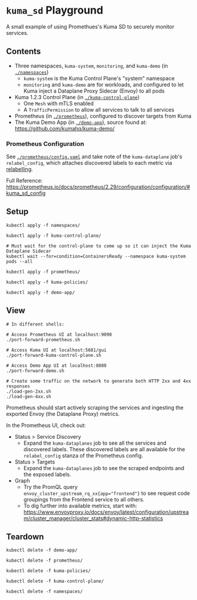 # `kuma_sd` Playground

A small example of using Promethues's Kuma SD to securely monitor services.

## Contents

* Three namespaces, `kuma-system`, `monitoring`, and `kuma-demo` (in [`./namespaces`](namespaces))
  * `kuma-system` is the Kuma Control Plane's "system" namespace
  * `monitoring` and `kuma-demo` are for workloads, and configured to let Kuma inject a Dataplane Proxy Sidecar (Envoy) to all pods
* Kuma 1.2.3 Control Plane (in [`./kuma-control-plane`](kuma-control-plane))
  * One `Mesh` with mTLS enabled
  * A `TrafficPermission` to allow all services to talk to all services
* Prometheus (in [`./prometheus`](prometheus)), configured to discover targets from Kuma
* The Kuma Demo App (in [`./demo-app`](demo-app)), source found at: https://github.com/kumahq/kuma-demo/


### Prometheus Configuration

See [`./prometheus/config.yaml`](prometheus/config.yaml) and take note of the `kuma-dataplane` job's `relabel_config`, 
which attaches discovered labels to each metric via [relabelling](https://prometheus.io/docs/prometheus/2.29/configuration/configuration/#relabel_config). 

Full Reference: https://prometheus.io/docs/prometheus/2.29/configuration/configuration/#kuma_sd_config

## Setup

```shell
kubectl apply -f namespaces/

kubectl apply -f kuma-control-plane/

# Must wait for the control-plane to come up so it can inject the Kuma Dataplane Sidecar
kubectl wait --for=condition=ContainersReady --namespace kuma-system pods --all
 
kubectl apply -f prometheus/

kubectl apply -f kuma-policies/

kubectl apply -f demo-app/
```

## View

```shell
# In different shells:

# Access Prometheus UI at localhost:9090
./port-forward-prometheus.sh

# Access Kuma UI at localhost:5681/gui
./port-forward-kuma-control-plane.sh

# Access Demo App UI at localhost:8080
./port-forward-demo.sh

# Create some traffic on the network to generate both HTTP 2xx and 4xx responses 
./load-gen-2xx.sh
./load-gen-4xx.sh
```

Prometheus should start actively scraping the services and ingesting the exported
Envoy (the Dataplane Proxy) metrics.

In the Prometheus UI, check out:
* Status > Service Discovery
  * Expand the `kuma-dataplanes` job to see all the services and discovered labels.
  These discovered labels are all available for the `relabel_config` stanza of the Prometheus config.
* Status > Targets
  * Expand the `kuma-dataplanes` job to see the scraped endpoints and the exposed labels.
* Graph
  * Try the PromQL query `envoy_cluster_upstream_rq_xx{app="frontend"}` to see 
  request code groupings from the Frontend service to all others.
  * To dig further into available metrics, start with: https://www.envoyproxy.io/docs/envoy/latest/configuration/upstream/cluster_manager/cluster_stats#dynamic-http-statistics


## Teardown

```shell
kubectl delete -f demo-app/

kubectl delete -f prometheus/

kubectl delete -f kuma-policies/

kubectl delete -f kuma-control-plane/

kubectl delete -f namespaces/
```
